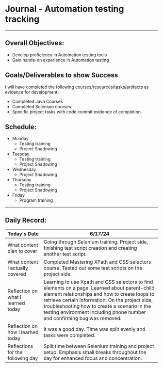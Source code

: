 # Journal - Automation testing tracking

---

## Overall Objectives:

[//]: # (The example\(s\) below should be specifics of the content that you plan on covering over the course of the 2 week learning period.  Additionally, they should be based directly on feedback from your manager.)
- Develop proficiency in Automation testing tools
- Gain hands-on experience in Automation testing

## Goals/Deliverables to show Success
I will have completed the following courses/resources/tasks/artifacts as evidence for development:

[//]: # (The example\(s\) below are EXHAUSTIVE, and should be attinable within the scope of the two weeks. You can have stretch goals if you like, but be reasonable with yourself in terms of what is a fair workload)
- Completed Java Courses
- Completed Selenium courses
- Specific project tasks with code commit evidence of completion.

## Schedule:

[//]: # (Complete this outline to show what you plan on covering each day - remember however, that this will likely change depending on your pprogress.  That is fine - just update it when you need to!)

- Monday
    - Testing training
    - Project Shadowing
- Tuesday
    - Testing training
    - Project Shadowing
- Wednesday
    - Project Shadowing
- Thursday
    - Testing training
    - Project Shadowing
- Friday
    - Program training

--- 
## Daily Record:
[//]: # (You’ll make one of these each day - just copy, paste, and edit the entry, keeping the most recent post at the top of this page. 
This reflection is what you’ll use to share out each day at standup.  
Remember however, that it is a guide only, and should be used accordingly.)

[//]: # (***Lastly, please remember that this daily record is for you.  
While your coaches will use it as a soft point of accountability, 
you should use it only as much as it supports your reflections in learning.
Sentences, bullet points, paragraphs, copy and pastes are welcome!***)

| Today's Date  | 6/17/24                                                                                                                                                                                                                                                                                                                       | 
|---|-------------------------------------------------------------------------------------------------------------------------------------------------------------------------------------------------------------------------------------------------------------------------------------------------------------------------------|
| What content plan to cover  | Going through Selenium training. Project side, finishing test script creation and creating another test script.                                                                                                                                                                                                               |   
| What content I actually covered | Completed Mastering XPath and CSS selectors course. Tested out some test scripts on the project side.                                                                                                                                                                                                                         |  
| Reflection on what I learned today | Learning to use Xpath and CSS selectors to find elements on a page. Learned about parent-child element relationships and how to create loops to retrieve certain information. On the project side, troubleshooting how to create a scenario in the testing environment including phone number and confirming bug was removed. |   
| Reflection on how I learned today | It was a good day. Time was split evenly and tasks were completed.                                                                                                                                                                                                                                                            |
| Reflections for the following day| Split time between Selenium training and project setup. Emphasis small breaks throughout the day for enhanced focus and concentration.                                                                                                                                                                                        